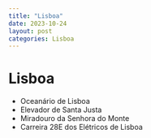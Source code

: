 ```yaml
---
title: "Lisboa"
date: 2023-10-24
layout: post
categories: Lisboa
---
```


# Lisboa

* Oceanário de Lisboa
* Elevador de Santa Justa
* Miradouro da Senhora do Monte
* Carreira 28E dos Elétricos de Lisboa 
